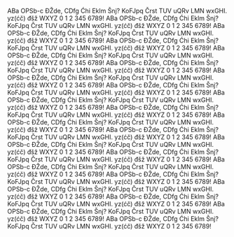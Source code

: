 ABa OPSb-c ĐŽde, CDfg Ćhi Eklm Šnj? KoFJpq Črst TUV uQRv LMN wxGHI. yz(ćč) đšž
WXYZ  0 1 2 345 6789! ABa OPSb-c ĐŽde, CDfg Ćhi Eklm Šnj? KoFJpq Črst TUV
uQRv LMN wxGHI. yz(ćč) đšž WXYZ  0 1 2 345 6789! ABa OPSb-c ĐŽde, CDfg Ćhi
Eklm Šnj? KoFJpq Črst TUV uQRv LMN wxGHI. yz(ćč) đšž WXYZ  0 1 2 345 6789! ABa
OPSb-c ĐŽde, CDfg Ćhi Eklm Šnj? KoFJpq Črst TUV uQRv LMN wxGHI. yz(ćč) đšž
WXYZ  0 1 2 345 6789!
ABa OPSb-c ĐŽde, CDfg Ćhi Eklm Šnj? KoFJpq Črst TUV uQRv LMN wxGHI. yz(ćč) đšž WXYZ
0 1 2 345 6789! ABa OPSb-c ĐŽde, CDfg Ćhi Eklm Šnj? KoFJpq Črst TUV uQRv LMN wxGHI.
yz(ćč) đšž WXYZ  0 1 2 345 6789! ABa OPSb-c ĐŽde, CDfg Ćhi Eklm Šnj? KoFJpq Črst TUV
uQRv LMN wxGHI. yz(ćč) đšž WXYZ  0 1 2 345 6789! ABa OPSb-c ĐŽde, CDfg Ćhi Eklm Šnj?
KoFJpq Črst TUV uQRv LMN wxGHI. yz(ćč) đšž WXYZ  0 1 2 345 6789!
ABa OPSb-c ĐŽde, CDfg Ćhi Eklm Šnj? KoFJpq Črst TUV uQRv LMN wxGHI. yz(ćč) đšž WXYZ
0 1 2 345 6789! ABa OPSb-c ĐŽde, CDfg Ćhi Eklm Šnj? KoFJpq Črst TUV uQRv LMN wxGHI.
yz(ćč) đšž WXYZ  0 1 2 345 6789! ABa OPSb-c ĐŽde, CDfg Ćhi Eklm Šnj? KoFJpq Črst TUV
uQRv LMN wxGHI. yz(ćč) đšž WXYZ  0 1 2 345 6789! ABa OPSb-c ĐŽde, CDfg Ćhi Eklm Šnj?
KoFJpq Črst TUV uQRv LMN wxGHI. yz(ćč) đšž WXYZ  0 1 2 345 6789!
ABa OPSb-c ĐŽde, CDfg Ćhi Eklm Šnj? KoFJpq Črst TUV uQRv LMN wxGHI. yz(ćč) đšž WXYZ
0 1 2 345 6789! ABa OPSb-c ĐŽde, CDfg Ćhi Eklm Šnj? KoFJpq Črst TUV uQRv LMN wxGHI.
yz(ćč) đšž WXYZ  0 1 2 345 6789! ABa OPSb-c ĐŽde, CDfg Ćhi Eklm Šnj? KoFJpq Črst TUV
uQRv LMN wxGHI. yz(ćč) đšž WXYZ  0 1 2 345 6789! ABa OPSb-c ĐŽde, CDfg Ćhi Eklm Šnj?
KoFJpq Črst TUV uQRv LMN wxGHI. yz(ćč) đšž WXYZ  0 1 2 345 6789!
ABa OPSb-c ĐŽde, CDfg Ćhi Eklm Šnj? KoFJpq Črst TUV uQRv LMN wxGHI. yz(ćč) đšž WXYZ
0 1 2 345 6789! ABa OPSb-c ĐŽde, CDfg Ćhi Eklm Šnj? KoFJpq Črst TUV uQRv LMN wxGHI.
yz(ćč) đšž WXYZ  0 1 2 345 6789! ABa OPSb-c ĐŽde, CDfg Ćhi Eklm Šnj? KoFJpq Črst TUV
uQRv LMN wxGHI. yz(ćč) đšž WXYZ  0 1 2 345 6789! ABa OPSb-c ĐŽde, CDfg Ćhi Eklm Šnj?
KoFJpq Črst TUV uQRv LMN wxGHI. yz(ćč) đšž WXYZ  0 1 2 345 6789!